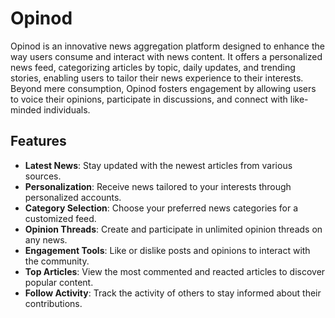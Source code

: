 # Opinod

Opinod is an innovative news aggregation platform designed to enhance the way users consume and interact with news content. It offers a personalized news feed, categorizing articles by topic, daily updates, and trending stories, enabling users to tailor their news experience to their interests. Beyond mere consumption, Opinod fosters engagement by allowing users to voice their opinions, participate in discussions, and connect with like-minded individuals.

## Features

- **Latest News**: Stay updated with the newest articles from various sources.
- **Personalization**: Receive news tailored to your interests through personalized accounts.
- **Category Selection**: Choose your preferred news categories for a customized feed.
- **Opinion Threads**: Create and participate in unlimited opinion threads on any news.
- **Engagement Tools**: Like or dislike posts and opinions to interact with the community.
- **Top Articles**: View the most commented and reacted articles to discover popular content.
- **Follow Activity**: Track the activity of others to stay informed about their contributions.


